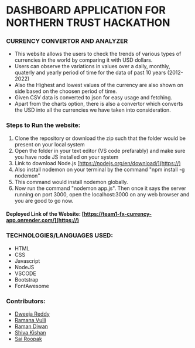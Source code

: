 # DASHBOARD APPLICATION FOR NORTHERN TRUST HACKATHON
### CURRENCY CONVERTOR AND ANALYZER

*  This website allows the users to check the trends of various types of currencies in the world by comparing it with USD dollars. 
*  Users can observe the variations in values over a daily, monthly, quaterly and yearly period of time for the data of past 10 years (2012-2022)
*  Also the Highest and lowest values of the currency are also shown on side based on the choosen period of time.
*  Given CSV data is converted to json for easy usage and fetching.
*  Apart from the charts option, there is also a convertor which converts the USD into all the currencies we have taken into consideration.
 
### Steps to Run the website:
1. Clone the repository or download the zip such that the folder would be present on your local system
2. Open the folder in your text editor (VS code prefarably) and make sure you have node JS installed on your system
3. Link to download Node.js [https://nodejs.org/en/download/](https://)
4. Also install nodemon on your terminal by the command "npm install -g nodemon"
5. This command would install nodemon globally.
6. Now run the command "nodemon app.js". Then once it says the server running on port 3000, open the localhost:3000 on any web browser and you are good to go now.

#### Deployed Link of the Website: [https://team1-fx-currency-app.onrender.com/](https://)

### TECHNOLOGIES/LANGUAGES USED:
* HTML
* CSS
* Javascript
* NodeJS
* VSCODE
* Bootstrap
* FontAwesome

### Contributors:
* [Dweeja Reddy](https://github.com/DweejaReddy)
* [Ramana Vulli](https://github.com/Ramanavulli)
* [Raman Diwan](https://github.com/Raman-Gith)
* [Shiva Kishan](https://github.com/S2613)
* [Sai Roopak](https://github.com/sairoopak)
